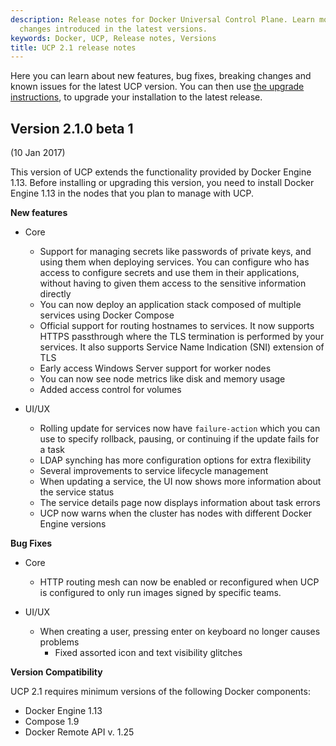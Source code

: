 ```yaml
---
description: Release notes for Docker Universal Control Plane. Learn more about the
  changes introduced in the latest versions.
keywords: Docker, UCP, Release notes, Versions
title: UCP 2.1 release notes
---
```


Here you can learn about new features, bug fixes, breaking changes and
known issues for the latest UCP version.
You can then use [the upgrade instructions](install/upgrade.md), to
upgrade your installation to the latest release.

## Version 2.1.0 beta 1

(10 Jan 2017)

This version of UCP extends the functionality provided by Docker Engine 1.13.
Before installing or upgrading this version, you need to install
Docker Engine 1.13 in the nodes that you plan to manage with UCP.

**New features**

* Core
  * Support for managing secrets like passwords of private keys, and using them
  when deploying services. You can configure who has access to configure secrets
  and use them in their applications, without having to given them access to the
  sensitive information directly
  * You can now deploy an application stack composed of multiple services using
  Docker Compose
  * Official support for routing hostnames to services. It now supports HTTPS
  passthrough where the TLS termination is performed by your services. It also
  supports Service Name Indication (SNI) extension of TLS
  * Early access Windows Server support for worker nodes
  * You can now see node metrics like disk and memory usage
  * Added access control for volumes

* UI/UX
  * Rolling update for services now have `failure-action` which you can use to
  specify rollback, pausing, or continuing if the update fails for a task
  * LDAP synching has more configuration options for extra flexibility
  * Several improvements to service lifecycle management
  * When updating a service, the UI now shows more information about the service status
  * The service details page now displays information about task errors
  * UCP now warns when the cluster has nodes with different Docker Engine versions

**Bug Fixes**

* Core
  * HTTP routing mesh can now be enabled or reconfigured when UCP is configured
  to only run images signed by specific teams.

* UI/UX
  * When creating a user, pressing enter on keyboard no longer causes problems
	* Fixed assorted icon and text visibility glitches

**Version Compatibility**

UCP 2.1 requires minimum versions of the following Docker components:

* Docker Engine 1.13
* Compose 1.9
* Docker Remote API v. 1.25
